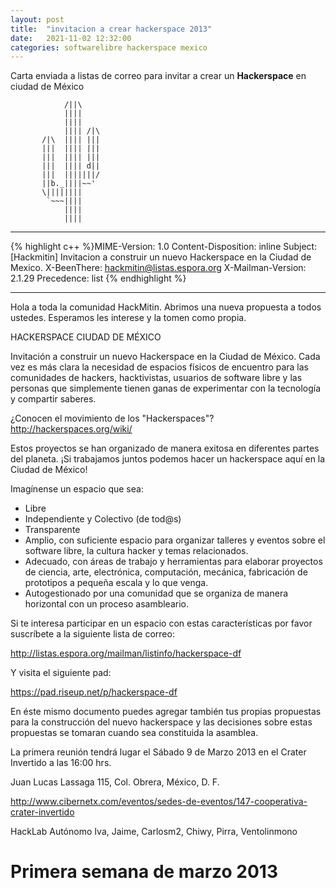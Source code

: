 ```yaml
---
layout: post
title:  "invitacion a crear hackerspace 2013"
date:   2021-11-02 12:32:00
categories: softwarelibre hackerspace mexico
---
```


Carta enviada a listas de correo para invitar a crear un **Hackerspace** en ciudad de México


                /||\
                ||||
                ||||
                |||| /|\
           /|\  |||| |||
           |||  |||| |||
           |||  |||| |||
           |||  |||| d||
           |||  |||||||/
           ||b._||||~~'
           \||||||||
            `~~~||||
                ||||
                ||||

-------------------------------------

{% highlight c++ %}MIME-Version: 1.0
Content-Disposition: inline
Subject: [Hackmitin] Invitacion a construir un nuevo Hackerspace en la Ciudad de Mexico.
X-BeenThere: hackmitin@listas.espora.org
X-Mailman-Version: 2.1.29
Precedence: list
{% endhighlight %}

-------------------------------------

Hola a toda la comunidad HackMitin.
Abrimos una nueva propuesta a todos ustedes.
Esperamos les interese y la tomen como propia.

HACKERSPACE CIUDAD DE MÉXICO

Invitación a construir un nuevo Hackerspace en la Ciudad de México.
Cada vez es más clara la necesidad de espacios físicos de encuentro para
las comunidades de hackers, hacktivistas, usuarios de software libre y
las  personas que simplemente tienen ganas de experimentar con la
tecnología y compartir saberes.

¿Conocen el movimiento de los "Hackerspaces"? http://hackerspaces.org/wiki/

Estos proyectos se han organizado de manera exitosa en diferentes partes
del planeta. ¡Si trabajamos juntos podemos hacer un hackerspace aquí en
la Ciudad de México!

Imagínense un espacio que sea:
* Libre
* Independiente y Colectivo (de tod@s)
* Transparente
* Amplio, con suficiente espacio para organizar talleres y eventos sobre
el software libre, la cultura hacker y temas relacionados.
* Adecuado, con áreas de trabajo y herramientas para elaborar proyectos
de ciencia, arte, electrónica, computación, mecánica, fabricación de
prototipos a pequeña escala y lo que venga.
* Autogestionado por una comunidad que se organiza de manera horizontal
con un proceso asambleario.

Si te interesa participar en un espacio con estas características por
favor suscríbete a la siguiente lista de correo:

http://listas.espora.org/mailman/listinfo/hackerspace-df

Y visita el siguiente pad:

https://pad.riseup.net/p/hackerspace-df

En éste mismo documento puedes agregar también tus propias propuestas
para la construcción del nuevo hackerspace y las decisiones sobre estas
propuestas se tomaran cuando sea constituida la asamblea.

La primera reunión tendrá lugar el Sábado 9 de Marzo 2013 en el Crater
Invertido a las 16:00 hrs.

Juan Lucas Lassaga 115, Col. Obrera, México, D. F.

http://www.cibernetx.com/eventos/sedes-de-eventos/147-cooperativa-crater-invertido

HackLab Autónomo
Iva, Jaime, Carlosm2, Chiwy, Pirra, Ventolinmono

# Primera semana de marzo 2013
